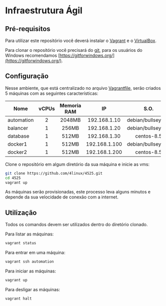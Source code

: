 # Infraestrutura Ágil
## Pré-requisitos

Para utilizar este repositório você deverá instalar o [Vagrant](https://www.vagrantup.com/) e o [VirtualBox](https://www.virtualbox.org/).

Para clonar o repositório você precisará do [git](https://git-scm.com/), para os usuários do Windows recomendamos [https://gitforwindows.org/](https://gitforwindows.org/).

## Configuração

Nesse ambiente, que está centralizado no arquivo [Vagrantfile](https://github.com/4linux/525/blob/master/Vagrantfile), serão criados 5 máquinas com as seguintes características:

Nome            | vCPUs | Memoria RAM | IP            | S.O.         
----------------|:-----:|:-----------:|:-------------:|:---------------:
automation      | 2     | 2048MB      | 192.168.1.10  | debian/bullseye64
balancer        | 1     | 256MB       | 192.168.1.20  | debian/bullseye64
database        | 1     | 512MB       | 192.168.1.30  | centos-8.5
docker1         | 1     | 512MB       | 192.168.1.100 | debian/bullseye64
docker2         | 1     | 512MB       | 192.168.1.200 | centos-8.5


Clone o repositório em algum diretório da sua máquina e inicie as vms:

```bash
git clone https://github.com/4linux/4525.git
cd 4525
vagrant up
```

As máquinas serão provisionadas, este processo leva alguns minutos e depende da sua velocidade de conexão com a internet.

## Utilização

Todos os comandos devem ser utilizados dentro do diretório clonado.

Para listar as máquinas:

```bash
vagrant status
```

Para entrar em uma máquina:

```bash
vagrant ssh automation
```

Para iniciar as máquinas:

```bash
vagrant up
```

Para desligar as máquinas:

```bash
vagrant halt
```
